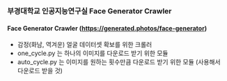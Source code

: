 ### 부경대학교 인공지능연구실 Face Generator Crawler
#### Face Generator Crawler (https://generated.photos/face-generator)
- 감정(화남, 역겨운) 얼굴 데이터셋 확보를 위한 크롤러
- one_cycle.py 는 하나의 이미지를 다운로드 받기 위한 모듈
- auto_cycle.py 는 이미지를 원하는 횟수만큼 다운로드 받기 위한 모듈 (사용해서 다운로드 받을 것)